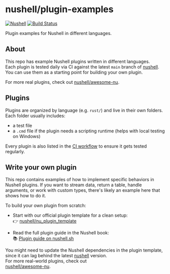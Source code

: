 # nushell/plugin-examples
[![Nushell](https://img.shields.io/badge/dynamic/toml?url=https%3A%2F%2Fraw.githubusercontent.com%2Fnushell%2Fplugin-examples%2Frefs%2Fheads%2Fsetup%2FCargo.toml&query=workspace.dependencies.nu-protocol.version&prefix=v&label=nushell&color=%234E9906)](https://github.com/nushell/nushell)
[![Build Status](https://img.shields.io/github/actions/workflow/status/nushell/plugin-examples/ci.yml)](https://github.com/nushell/plugin-examples/actions)

Plugin examples for Nushell in different languages.

## About  
This repo has example Nushell plugins written in different languages.  
Each plugin is tested daily via CI against the latest `main` branch of 
[nushell](https://github.com/nushell/nushell).  
You can use them as a starting point for building your own plugin.  

For more real plugins, check out 
[nushell/awesome-nu](https://github.com/nushell/awesome-nu?tab=readme-ov-file#plugins).

## Plugins  
Plugins are organized by language (e.g. `rust/`) and live in their own folders.  
Each folder usually includes:  
- a test file  
- a `.cmd` file if the plugin needs a scripting runtime (helps with local testing on Windows)  

Every plugin is also listed in the [CI workflow](./.github/workflows/ci.yml) to 
ensure it gets tested regularly.  

## Write your own plugin

This repo contains examples of how to implement specific behaviors in Nushell 
plugins.
If you want to stream data, return a table, handle arguments, or work with 
custom types, there's likely an example here that shows how to do it.

To build your own plugin from scratch:

- Start with our official plugin template for a clean setup:  
  👉 [nushell/nu_plugin_template](https://github.com/nushell/nu_plugin_template)

- Read the full plugin guide in the Nushell book:  
  📚 [Plugin guide on nushell.sh](https://www.nushell.sh/contributor-book/plugins.html)

You might need to update the Nushell dependencies in the plugin template, 
since it can lag behind the latest 
[nushell](https://github.com/nushell/nushell) version.  
For more real-world plugins, check out  
[nushell/awesome-nu](https://github.com/nushell/awesome-nu?tab=readme-ov-file#plugins).